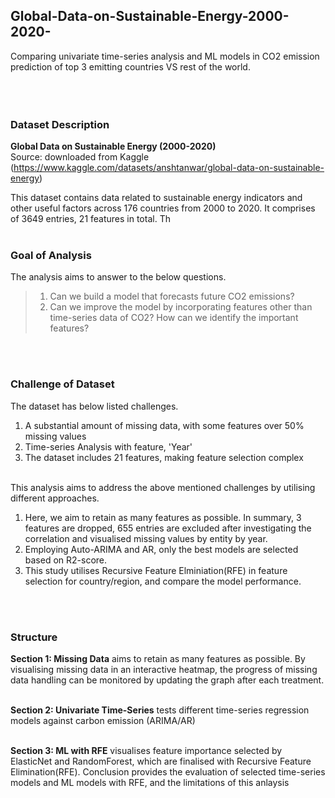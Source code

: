 ## Global-Data-on-Sustainable-Energy-2000-2020-
Comparing univariate time-series analysis and ML models in CO2 emission prediction of top 3 emitting countries VS rest of the world.<br>
<br>
<br>
<br>

### Dataset Description
**Global Data on Sustainable Energy (2000-2020)** <br>
Source: downloaded from Kaggle (https://www.kaggle.com/datasets/anshtanwar/global-data-on-sustainable-energy)

This dataset contains data related to sustainable energy indicators and other useful factors across 176 countries from 2000 to 2020. 
It comprises of 3649 entries, 21 features in total. Th
<br>
<br>

### Goal of Analysis
The analysis aims to answer to the below questions.
<br>
>1. Can we build a model that forecasts future CO2 emissions?
>2. Can we improve the model by incorporating features other than time-series data of CO2? How can we identify the important features?
<br>
<br>

### Challenge of Dataset
The dataset has below listed challenges.
1. A substantial amount of missing data, with some features over 50% missing values
2. Time-series Analysis with feature, 'Year'
3. The dataset includes 21 features, making feature selection complex
<br><br>

This analysis aims to address the above mentioned challenges by utilising different approaches.
1. Here, we aim to retain as many features as possible. In summary, 3 features are dropped, 655 entries are excluded after investigating the correlation and visualised missing values by entity by year.
2. Employing Auto-ARIMA and AR, only the best models are selected based on R2-score.
3. This study utilises Recursive Feature Elminiation(RFE) in feature selection for country/region, and compare the model performance.
<br>
<br>

### Structure
**Section 1: Missing Data** aims to retain as many features as possible. By visualising missing data in an interactive heatmap, the progress of missing data handling can be monitored by updating the graph after each treatment.<br><br>

**Section 2: Univariate Time-Series** tests different time-series regression models against carbon emission (ARIMA/AR)<br><br>

**Section 3: ML with RFE** visualises feature importance selected by ElasticNet and RandomForest, which are finalised with Recursive Feature Elimination(RFE).
Conclusion provides the evaluation of selected time-series models and ML models with RFE, and the limitations of this anlaysis<br><br>

